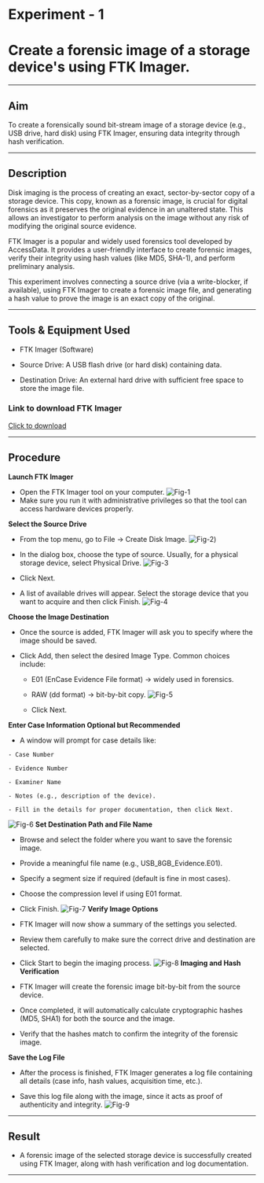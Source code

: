 # Experiment - 1
# Create a forensic image of a storage device's using FTK Imager.
---

## Aim
To create a forensically sound bit-stream image of a storage device (e.g., USB drive, hard disk) using FTK Imager, ensuring data integrity through hash verification.

---

## Description
Disk imaging is the process of creating an exact, sector-by-sector copy of a storage device. This copy, known as a forensic image, is crucial for digital forensics as it preserves the original evidence in an unaltered state. This allows an investigator to perform analysis on the image without any risk of modifying the original source evidence.

FTK Imager is a popular and widely used forensics tool developed by AccessData. It provides a user-friendly interface to create forensic images, verify their integrity using hash values (like MD5, SHA-1), and perform preliminary analysis.

This experiment involves connecting a source drive (via a write-blocker, if available), using FTK Imager to create a forensic image file, and generating a hash value to prove the image is an exact copy of the original.

---

## Tools & Equipment Used
- FTK Imager (Software)

- Source Drive: A USB flash drive (or hard disk) containing data.

- Destination Drive: An external hard drive with sufficient free space to store the image file.

### Link to download FTK Imager
[Click to download](https://d1kpmuwb7gvu1i.cloudfront.net/Imgr/4.7.3.81%20Release/Exterro_FTK_Imager\_%28x64%29-4.7.3.81.exe)

---

## Procedure
**Launch FTK Imager**

  - Open the FTK Imager tool on your computer.
![Fig-1](https://github.com/saravanakannana/digital-forensics-experiments-2025/blob/f762c3b2a816f8aafeaafb4aaa8be6ead8c63642/img/Screenshot%202025-10-28%20093130.png)
  - Make sure you run it with administrative privileges so that the tool can access hardware devices properly.

**Select the Source Drive**

  - From the top menu, go to File → Create Disk Image.
![Fig-2](https://github.com/saravanakannana/digital-forensics-experiments-2025/blob/f762c3b2a816f8aafeaafb4aaa8be6ead8c63642/img/Screenshot%202025-10-28%20093417.png))
  - In the dialog box, choose the type of source. Usually, for a physical storage device, select Physical Drive.
![Fig-3](https://github.com/saravanakannana/digital-forensics-experiments-2025/blob/f762c3b2a816f8aafeaafb4aaa8be6ead8c63642/img/Screenshot%202025-10-28%20093443.png)
 - Click Next.

 - A list of available drives will appear. Select the storage device that you want to acquire and then click Finish.
![Fig-4](https://github.com/saravanakannana/digital-forensics-experiments-2025/blob/f762c3b2a816f8aafeaafb4aaa8be6ead8c63642/img/Screenshot%202025-10-28%20093516.png)

**Choose the Image Destination**

 - Once the source is added, FTK Imager will ask you to specify where the image should be saved.


 - Click Add, then select the desired Image Type. Common choices include:

    - E01 (EnCase Evidence File format) → widely used in forensics.

    - RAW (dd format) → bit-by-bit copy.
![Fig-5](https://github.com/saravanakannana/digital-forensics-experiments-2025/blob/f762c3b2a816f8aafeaafb4aaa8be6ead8c63642/img/Screenshot%202025-10-28%20093539.png)
   - Click Next.

**Enter Case Information Optional but Recommended**

  -  A window will prompt for case details like:

    - Case Number

    - Evidence Number

    - Examiner Name

    - Notes (e.g., description of the device).

    - Fill in the details for proper documentation, then click Next.
![Fig-6](https://github.com/saravanakannana/digital-forensics-experiments-2025/blob/f762c3b2a816f8aafeaafb4aaa8be6ead8c63642/img/Screenshot%202025-10-28%20093605.png)
**Set Destination Path and File Name**

 - Browse and select the folder where you want to save the forensic image.

 - Provide a meaningful file name (e.g., USB_8GB_Evidence.E01).

 - Specify a segment size if required (default is fine in most cases).

 - Choose the compression level if using E01 format.

 - Click Finish.
![Fig-7](https://github.com/saravanakannana/digital-forensics-experiments-2025/blob/f762c3b2a816f8aafeaafb4aaa8be6ead8c63642/img/Screenshot%202025-10-28%20093629.png)
**Verify Image Options**

 - FTK Imager will now show a summary of the settings you selected.

 - Review them carefully to make sure the correct drive and destination are selected.

 - Click Start to begin the imaging process.
![Fig-8](https://github.com/saravanakannana/digital-forensics-experiments-2025/blob/f762c3b2a816f8aafeaafb4aaa8be6ead8c63642/img/Screenshot%202025-10-28%20093647.png)
**Imaging and Hash Verification**

 - FTK Imager will create the forensic image bit-by-bit from the source device.

 - Once completed, it will automatically calculate cryptographic hashes (MD5, SHA1) for both the source and the image.

 - Verify that the hashes match to confirm the integrity of the forensic image.

**Save the Log File**

 - After the process is finished, FTK Imager generates a log file containing all details (case info, hash values, acquisition time, etc.).

 - Save this log file along with the image, since it acts as proof of authenticity and integrity.
![Fig-9](https://github.com/saravanakannana/digital-forensics-experiments-2025/blob/f762c3b2a816f8aafeaafb4aaa8be6ead8c63642/img/Screenshot%202025-10-28%20093707.png)

---

## Result 
 - A forensic image of the selected storage device is successfully created using FTK Imager, along with hash verification and log documentation.

 ---
